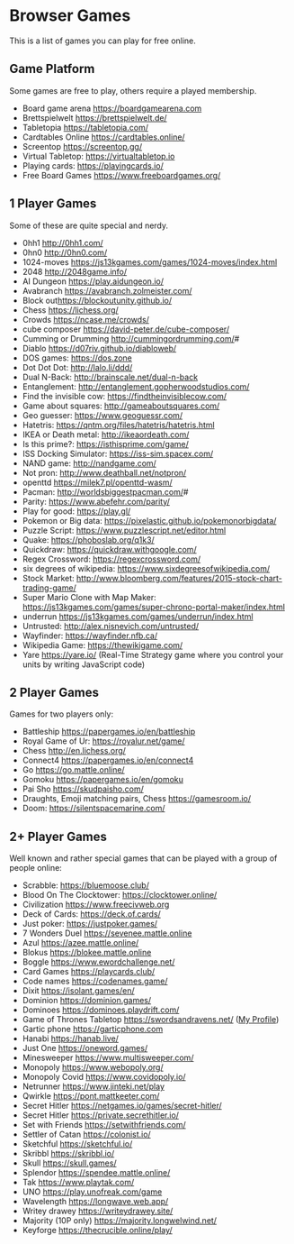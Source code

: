 # Browser Games

This is a list of games you can play for free online.

## Game Platform

Some games are free to play, others require a played membership.

- Board game arena <https://boardgamearena.com>
- Brettspielwelt <https://brettspielwelt.de/>
- Tabletopia <https://tabletopia.com/>
- Cardtables Online <https://cardtables.online/>
- Screentop <https://screentop.gg/>
- Virtual Tabletop: <https://virtualtabletop.io>
- Playing cards: <https://playingcards.io/>
- Free Board Games <https://www.freeboardgames.org/>

## 1 Player Games

Some of these are quite special and nerdy.

- 0hh1 <http://0hh1.com/>
- 0hn0 <http://0hn0.com/>
- 1024-moves <https://js13kgames.com/games/1024-moves/index.html>
- 2048 <http://2048game.info/>
- AI Dungeon <https://play.aidungeon.io/>
- Avabranch <https://avabranch.zolmeister.com/>
- Block out<https://blockoutunity.github.io/>
- Chess <https://lichess.org/>
- Crowds <https://ncase.me/crowds/>
- cube composer <https://david-peter.de/cube-composer/>
- Cumming or Drumming <http://cummingordrumming.com/>#
- Diablo <https://d07riv.github.io/diabloweb/>
- DOS games: <https://dos.zone>
- Dot Dot Dot: <http://lalo.li/ddd/>
- Dual N-Back: <http://brainscale.net/dual-n-back>
- Entanglement: <http://entanglement.gopherwoodstudios.com/>
- Find the invisible cow: <https://findtheinvisiblecow.com/>
- Game about squares: <http://gameaboutsquares.com/>
- Geo guesser: <https://www.geoguessr.com/>
- Hatetris: <https://qntm.org/files/hatetris/hatetris.html>
- IKEA or Death metal: <http://ikeaordeath.com/>
- Is this prime?: <https://isthisprime.com/game/>
- ISS Docking Simulator: <https://iss-sim.spacex.com/>
- NAND game: <http://nandgame.com/>
- Not pron: <http://www.deathball.net/notpron/>
- openttd <https://milek7.pl/openttd-wasm/>
- Pacman: <http://worldsbiggestpacman.com/>#
- Parity: <https://www.abefehr.com/parity/>
- Play for good: <https://play.gl/>
- Pokemon or Big data: <https://pixelastic.github.io/pokemonorbigdata/>
- Puzzle Script: <https://www.puzzlescript.net/editor.html>
- Quake: <https://phoboslab.org/q1k3/>
- Quickdraw: <https://quickdraw.withgoogle.com/>
- Regex Crossword: <https://regexcrossword.com/>
- six degrees of wikipedia: <https://www.sixdegreesofwikipedia.com/>
- Stock Market: <http://www.bloomberg.com/features/2015-stock-chart-trading-game/>
- Super Mario Clone with Map Maker: <https://js13kgames.com/games/super-chrono-portal-maker/index.html>
- underrun <https://js13kgames.com/games/underrun/index.html>
- Untrusted: <http://alex.nisnevich.com/untrusted/>
- Wayfinder: <https://wayfinder.nfb.ca/>
- Wikipedia Game: <https://thewikigame.com/>
- Yare <https://yare.io/> (Real-Time Strategy game where you control your units by writing JavaScript code)

## 2 Player Games

Games for two players only:

- Battleship <https://papergames.io/en/battleship>
- Royal Game of Ur: <https://royalur.net/game/>
- Chess <http://en.lichess.org/>
- Connect4 <https://papergames.io/en/connect4>
- Go <https://go.mattle.online/>
- Gomoku <https://papergames.io/en/gomoku>
- Pai Sho <https://skudpaisho.com/>
- Draughts, Emoji matching pairs, Chess <https://gamesroom.io/>
- Doom: <https://silentspacemarine.com/>

## 2+ Player Games

Well known and rather special games that can be played with a group of people online:

- Scrabble: <https://bluemoose.club/>
- Blood On The Clocktower: <https://clocktower.online/>
- Civilization <https://www.freecivweb.org>
- Deck of Cards: <https://deck.of.cards/>
- Just poker: <https://justpoker.games/>
- 7 Wonders Duel <https://sevenee.mattle.online>
- Azul <https://azee.mattle.online/>
- Blokus <https://blokee.mattle.online>
- Boggle <https://www.ewordchallenge.net/>
- Card Games <https://playcards.club/>
- Code names <https://codenames.game/>
- Dixit <https://isolant.games/en/>
- Dominion <https://dominion.games/>
- Dominoes <https://dominoes.playdrift.com/>
- Game of Thrones Tabletop <https://swordsandravens.net/> ([My Profile](https://swordsandravens.net/user/2975df79-bd76-47e8-a740-518bb4bd0d47))
- Gartic phone <https://garticphone.com>
- Hanabi <https://hanab.live/>
- Just One <https://oneword.games/>
- Minesweeper <https://www.multisweeper.com/>
- Monopoly <https://www.webopoly.org/>
- Monopoly Covid <https://www.covidopoly.io/>
- Netrunner <https://www.jinteki.net/play>
- Qwirkle <https://pont.mattkeeter.com/>
- Secret Hitler <https://netgames.io/games/secret-hitler/>
- Secret Hitler <https://private.secrethitler.io/>
- Set with Friends <https://setwithfriends.com/>
- Settler of Catan <https://colonist.io/>
- Sketchful <https://sketchful.io/>
- Skribbl <https://skribbl.io/>
- Skull <https://skull.games/>
- Splendor <https://spendee.mattle.online/>
- Tak <https://www.playtak.com/>
- UNO <https://play.unofreak.com/game>
- Wavelength <https://longwave.web.app/>
- Writey drawey <https://writeydrawey.site/>
- Majority (10P only) <https://majority.longwelwind.net/>
- Keyforge <https://thecrucible.online/play/>
